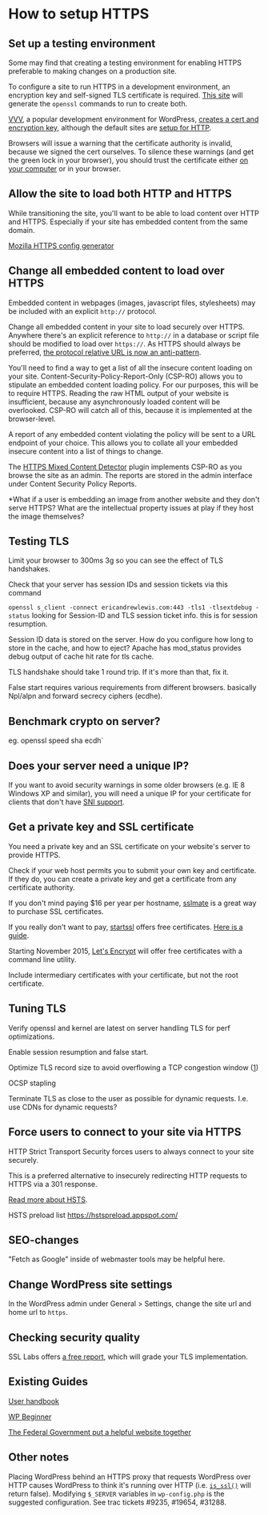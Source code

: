 # How to setup HTTPS

## Set up a testing environment

Some may find that creating a testing environment for enabling HTTPS preferable to
making changes on a production site.

To configure a site to run HTTPS in a development environment, an encryption key
and self-signed TLS certificate is required. [This site](http://www.selfsignedcertificate.com/)
will generate the `openssl` commands to run to create both.

[VVV](https://github.com/Varying-Vagrant-Vagrants/VVV), a popular development
environment for WordPress, [creates a cert and encryption key](https://github.com/Varying-Vagrant-Vagrants/VVV/blob/v1.1/provision/provision.sh#L233-L246),
although the default sites are [setup for HTTP](https://github.com/Varying-Vagrant-Vagrants/VVV/blob/v1.1/provision/provision.sh#L470).

Browsers will issue a warning that the certificate authority is invalid, because
we signed the cert ourselves. To silence these warnings (and get the green lock in
your browser), you should trust the certificate either [on your computer](https://support.apple.com/kb/PH10968?locale=en_US)
or in your browser.

## Allow the site to load both HTTP and HTTPS

While transitioning the site, you'll want to be able to load content over HTTP and HTTPS.
Especially if your site has embedded content from the same domain.

[Mozilla HTTPS config generator](https://mozilla.github.io/server-side-tls/ssl-config-generator/)

## Change all embedded content to load over HTTPS

Embedded content in webpages (images, javascript files, stylesheets) may be
included with an explicit `http://` protocol.

Change all embedded content in your site to load securely over HTTPS. Anywhere there's
an explicit reference to `http://` in a database or script file should be modified
to load over `https://`. As HTTPS should always be preferred, [the protocol relative URL is now an anti-pattern](http://www.paulirish.com/2010/the-protocol-relative-url/).

You'll need to find a way to get a list of all the insecure content loading on your
site. Content-Security-Policy-Report-Only (CSP-RO) allows you to stipulate an embedded content loading
policy. For our purposes, this will be to require HTTPS. Reading the raw HTML output
of your website is insufficient, because any asynchronously loaded content will be
overlooked. CSP-RO will catch all of this, because it is implemented at the browser-level.

A report of any embedded content violating the policy will be sent to a URL endpoint
of your choice. This allows you to collate all your embedded insecure content into a
list of things to change.

The [HTTPS Mixed Content Detector](https://www.tollmanz.com/wordpress-https-mixed-content-detector/) plugin
implements CSP-RO as you browse the site as an admin. The reports are stored in
the admin interface under Content Security Policy Reports.

*What if a user is embedding an image from another website and they don't serve HTTPS?
What are the intellectual property issues at play if they host the image themselves?

## Testing TLS

Limit your browser to 300ms 3g so you can see the effect of TLS handshakes.

Check that your server has session IDs and session tickets via this command

`openssl s_client -connect ericandrewlewis.com:443 -tls1 -tlsextdebug -status` looking
for Session-ID and TLS session ticket info. this is for session resumption.

Session ID data is stored on the server. How do you configure how long to store
in the cache, and how to eject? Apache has mod_status provides debug output of cache hit rate
for tls cache.

TLS handshake should take 1 round trip. If it's more than that, fix it.

False start requires various requirements from different browsers. basically
Npl/alpn and forward secrecy ciphers (ecdhe).

## Benchmark crypto on server?

eg. openssl speed sha ecdh`

## Does your server need a unique IP?

If you want to avoid security warnings in some older browsers (e.g. IE 8 Windows XP and similar),
you will need a unique IP for your certificate for clients that don't have [SNI support](https://en.wikipedia.org/wiki/Server_Name_Indication).

## Get a private key and SSL certificate

You need a private key and an SSL certificate on your website's server to provide HTTPS.

Check if your web host permits you to submit your own key and certificate. If they do,
you can create a private key and get a certificate from any certificate authority.

If you don't mind paying $16 per year per hostname, [sslmate](https://sslmate.com/) is
a great way to purchase SSL certificates.

If you really don't want to pay, [startssl](https://startssl.com) offers free certificates.
[Here is a guide](https://konklone.com/post/switch-to-https-now-for-free).

Starting November 2015, [Let's Encrypt](letsencrypt.com) will offer free certificates
with a command line utility.

Include intermediary certificates with your certificate, but not the root certificate.

## Tuning TLS

Verify openssl and kernel are latest on server handling TLS for perf optimizations.

Enable session resumption and false start.

Optimize TLS record size to avoid overflowing a TCP congestion window ([1](https://youtu.be/fQX2mJ11vCs?t=1834))

OCSP stapling

Terminate TLS as close to the user as possible for dynamic requests. I.e. use
CDNs for dynamic requests?

## Force users to connect to your site via HTTPS

HTTP Strict Transport Security forces users to always connect to your site securely.

This is a preferred alternative to insecurely redirecting HTTP requests to HTTPS
via a 301 response.

[Read more about HSTS](https://https.cio.gov/hsts/).

HSTS preload list https://hstspreload.appspot.com/

## SEO-changes

"Fetch as Google" inside of webmaster tools may be helpful here.

## Change WordPress site settings

In the WordPress admin under General > Settings, change the site url and home url
to `https`.

## Checking security quality

SSL Labs offers [a free report](http://www.dh-test-ssl.com), which will grade
your TLS implementation.

## Existing Guides

[User handbook](https://make.wordpress.org/support/user-manual/web-publishing/https-for-wordpress/)

[WP Beginner](http://www.wpbeginner.com/wp-tutorials/how-to-add-ssl-and-https-in-wordpress/)

[The Federal Government put a helpful website together](https://https.cio.gov/)

## Other notes

Placing WordPress behind an HTTPS proxy that requests WordPress over HTTP causes
WordPress to think it's running over HTTP (i.e. [`is_ssl()`](https://github.com/WordPress/WordPress/blob/master/wp-includes/functions.php#L3748) will return false).
Modifying `$_SERVER` variables in `wp-config.php` is the suggested configuration.
See trac tickets #9235, #19654, #31288.
